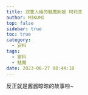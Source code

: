 ```yaml
---
title: 双重人格的魅魔新娘 珂莉亚
author: MIKUMI
top: false
sidebar: true
toc: true
category:
  - 安科
tags:
  - 安科
  - 魅魔
date: 2023-06-27 08:44:18
---
```

反正就是酱酱晾晾的故事啦~
<!--more-->
